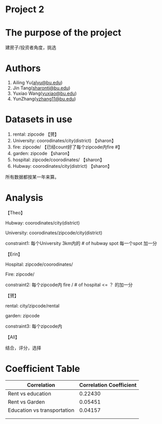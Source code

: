 # Project 2



# The purpose of the project

建房子/投资者角度，挑选



# Authors

1. Ailing Yu(alyu@bu.edu)
2. Jin Tang(sharontj@bu.edu)
3. Yuxiao Wang(yuxiao@bu.edu)
4. YunZhang(yzhang11@bu.edu)



# Datasets in use 

1. rental: zipcode 【赟】
2. University: coorodinates/city(district)  【sharon】
3. fire: zipcode/ 【已经count好了每个zipcode内fire #】
4. garden: zipcode 【sharon】
5. hospital: zipcode/coorodinates/ 【sharon】
6. Hubway: coorodinates/city(district) 【sharon】

所有数据都按某一年来算。



# Analysis

【Theo】

Hubway: coorodinates/city(district)

University: coorodinates/zipcode/city(district)

constraint1: 每个University 3km内的 # of hubway spot 每一个spot 加一分



【Erin】

Hospital: zipcode/coorodinates/

Fire: zipcode/

constraint2: 每个zipcode内  fire / # of hospital <= ？ 的加一分



【赟】

rental: city/zipcode/rental

garden: zipcode

constraint3:  每个zipcode内 



【All】

结合，评分，选择





# Coefficient Table

| Correlation                 | Correlation Coefficient |
| --------------------------- | ----------------------- |
| Rent vs education           | 0.22430                 |
| Rent vs Garden              | 0.05451                 |
| Education vs transportation | 0.04157                 |
|                             |                         |
|                             |                         |








